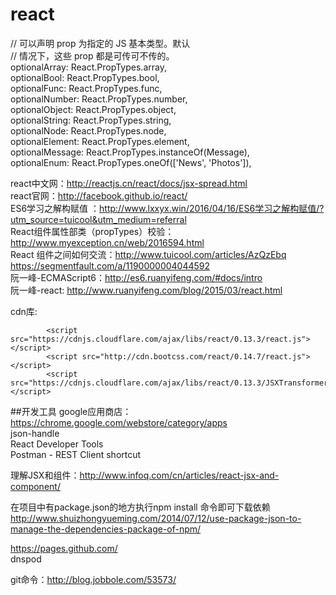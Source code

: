 # react
// 可以声明 prop 为指定的 JS 基本类型。默认  
// 情况下，这些 prop 都是可传可不传的。  
    optionalArray: React.PropTypes.array,  
    optionalBool: React.PropTypes.bool,  
    optionalFunc: React.PropTypes.func,  
    optionalNumber: React.PropTypes.number,  
    optionalObject: React.PropTypes.object,  
    optionalString: React.PropTypes.string,  
    optionalNode: React.PropTypes.node,  
    optionalElement: React.PropTypes.element,  
    optionalMessage: React.PropTypes.instanceOf(Message),  
    optionalEnum: React.PropTypes.oneOf(['News', 'Photos']),  

react中文网：http://reactjs.cn/react/docs/jsx-spread.html       
react官网：http://facebook.github.io/react/  
ES6学习之解构赋值 ：http://www.lxxyx.win/2016/04/16/ES6学习之解构赋值/?utm_source=tuicool&utm_medium=referral  
React组件属性部类（propTypes）校验：http://www.myexception.cn/web/2016594.html  
React 组件之间如何交流：http://www.tuicool.com/articles/AzQzEbq  
https://segmentfault.com/a/1190000004044592  
阮一峰-ECMAScript6：http://es6.ruanyifeng.com/#docs/intro  
阮一峰-react: http://www.ruanyifeng.com/blog/2015/03/react.html  

cdn库:

            <script src="https://cdnjs.cloudflare.com/ajax/libs/react/0.13.3/react.js"></script>
            <script src="http://cdn.bootcss.com/react/0.14.7/react.js"></script>
            <script src="https://cdnjs.cloudflare.com/ajax/libs/react/0.13.3/JSXTransformer.js"></script>

##开发工具
google应用商店：https://chrome.google.com/webstore/category/apps  
json-handle  
React Developer Tools  
Postman - REST Client shortcut  

理解JSX和组件：http://www.infoq.com/cn/articles/react-jsx-and-component/     

在项目中有package.json的地方执行npm install 命令即可下载依赖    
http://www.shuizhongyueming.com/2014/07/12/use-package-json-to-manage-the-dependencies-package-of-npm/   

https://pages.github.com/    
dnspod

git命令：http://blog.jobbole.com/53573/
